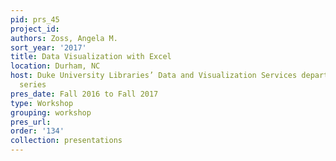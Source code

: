 ```yaml
---
pid: prs_45
project_id: 
authors: Zoss, Angela M.
sort_year: '2017'
title: Data Visualization with Excel
location: Durham, NC
host: Duke University Libraries’ Data and Visualization Services department workshop
  series
pres_date: Fall 2016 to Fall 2017
type: Workshop
grouping: workshop
pres_url: 
order: '134'
collection: presentations
---
```

